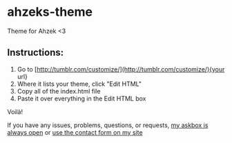 # ahzeks-theme
Theme for Ahzek &lt;3

## Instructions:

1. Go to [http://tumblr.com/customize/](http://tumblr.com/customize/){your url}
2. Where it lists your theme, click "Edit HTML"
3. Copy all of the index.html file
4. Paste it over everything in the Edit HTML box

Voilà!

If you have any issues, problems, questions, or requests, 
[my askbox is always open](http://tittenkits.tumblr.com/ask) or [use the contact form on my site](http://alexidavis.com/contact)